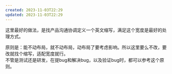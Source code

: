 ```yaml
---
created: 2023-11-03T22:29
updated: 2023-11-03T22:29
---
```

这里最好的做法，是找产品沟通协调定义一个英文缩写，满足这个宽度是最好的处理方式。


原则是：能不动布局，就不动布局，动布局了要考虑影响。所以这里要么不改，要改就找个缩写，适配宽度就行。  
不管是测试还是研发，在提bug和解决bug，以及验证bug时，都可以参考这个原则。